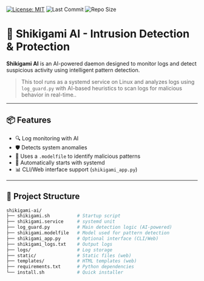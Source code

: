[![License: MIT](https://img.shields.io/badge/License-MIT-green.svg)](LICENSE)
![Last Commit](https://img.shields.io/github/last-commit/Pushpenderrathore/LUKS2-nuke) 
![Repo Size](https://img.shields.io/github/repo-size/Pushpenderrathore/tor-browser)


# 🧠 Shikigami AI - Intrusion Detection & Protection

**Shikigami AI** is an AI-powered daemon designed to monitor logs and detect suspicious activity using intelligent pattern detection.

> This tool runs as a systemd service on Linux and analyzes logs using `log_guard.py` with AI-based heuristics to scan logs for malicious behavior in real-time..

---

## 📦 Features

- 🔍 Log monitoring with AI
- 🛡️ Detects system anomalies
- 🧠 Uses a `.modelfile` to identify malicious patterns
- 🚀 Automatically starts with systemd
- 📊 CLI/Web interface support (`shikigami_app.py`)

---

## 📁 Project Structure

```bash
shikigami-ai/
├── shikigami.sh          # Startup script
├── shikigami.service     # systemd unit
├── log_guard.py          # Main detection logic (AI-powered)
├── shikigami.modelfile   # Model used for pattern detection
├── shikigami_app.py      # Optional interface (CLI/Web)
├── shikigami_logs.txt    # Output logs
├── logs/                 # Log storage
├── static/               # Static files (web)
├── templates/            # HTML templates (web)
├── requirements.txt      # Python dependencies
└── install.sh            # Quick installer

